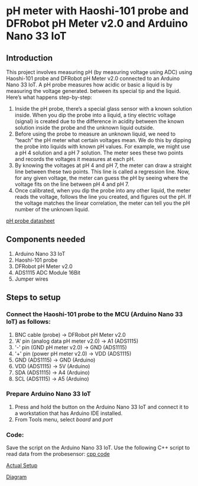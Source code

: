 # pH meter with Haoshi-101 probe and DFRobot pH Meter v2.0 and Arduino Nano 33 IoT

## Introduction
This project involves measuring pH (by measuring voltage using ADC) using Haoshi-101 probe and DFRobot pH Meter v2.0 connected to an Arduino Nano 33 IoT.
A pH probe measures how acidic or basic a liquid is by measuring the voltage generated. between its special tip and the liquid. Here’s what happens step-by-step:

1. Inside the pH probe, there’s a special glass sensor with a known solution inside. When you dip the probe into a liquid, a tiny electric voltage (signal) is created due to the difference in acidity between the known solution inside the probe and the unknown liquid outside.
2. Before using the probe to measure an unknown liquid, we need to “teach” the pH meter what certain voltages mean. We do this by dipping the probe into liquids with known pH values. For example, we might use a pH 4 solution and a pH 7 solution. The meter sees these two points and records the voltages it measures at each pH.
3. By knowing the voltages at pH 4 and pH 7, the meter can draw a straight line between these two points. This line is called a regression line. Now, for any given voltage, the meter can guess the pH by seeing where the voltage fits on the line between pH 4 and pH 7.
4. Once calibrated, when you dip the probe into any other liquid, the meter reads the voltage, follows the line you created, and figures out the pH. If the voltage matches the linear correlation, the meter can tell you the pH number of the unknown liquid.

[pH probe datasheet](https://github.com/mrsoheilnezakat/Sensors/blob/main_branch/HAOSHI-101%20ph%20Probe/pH%20Electrode%20Instruction%20Manua%E2%80%A6.pdf)

## Components needed
1. Arduino Nano 33 IoT
2. Haoshi-101 probe
3. DFRobot pH Meter v2.0
4. ADS1115 ADC Module 16Bit
5. Jumper wires

## Steps to setup

### Connect the Haoshi-101 probe to the MCU (Arduino Nano 33 IoT) as follows:
1. BNC cable (probe) → DFRobot pH Meter v2.0
2. 'A' pin (analog data pH meter v2.0) → A1 (ADS1115)
3. '-' pin (GND pH meter v2.0) → GND (ADS1115)
4. '+' pin (power pH meter v2.0) → VDD (ADS1115)
5. GND (ADS1115) → GND (Arduino)
6. VDD (ADS1115) → 5V (Arduino)
7. SDA (ADS1115) → A4 (Arduino)
8. SCL (ADS1115) → A5 (Arduino)

### Prepare Arduino Nano 33 IoT
1. Press and hold the button on the Arduino Nano 33 IoT and connect it to a workstation that has Arduino IDE installed.
2. From Tools menu, select *board* and *port*

### Code:
Save the script on the Arduino Nano 33 IoT. Use the following C++ script to read data from the probesensor: [cpp code](https://github.com/mrsoheilnezakat/Sensors/blob/main_branch/HAOSHI-101%20ph%20Probe/main.cpp)



[Actual Setup](https://github.com/mrsoheilnezakat/Sensors/blob/main_branch/HAOSHI-101%20ph%20Probe/images/actual%20setup.jpg)

[Diagram](https://github.com/mrsoheilnezakat/Sensors/blob/main_branch/HAOSHI-101%20ph%20Probe/images/diagram.png)

